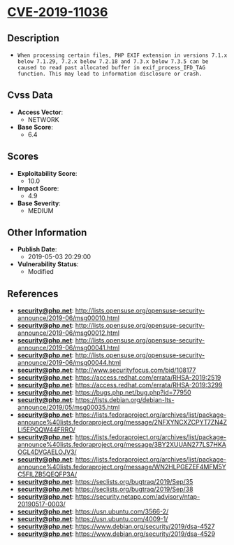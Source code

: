 
# [CVE-2019-11036](http://lists.opensuse.org/opensuse-security-announce/2019-06/msg00010.html)

## Description

- `When processing certain files, PHP EXIF extension in versions 7.1.x below 7.1.29, 7.2.x below 7.2.18 and 7.3.x below 7.3.5 can be caused to read past allocated buffer in exif_process_IFD_TAG function. This may lead to information disclosure or crash.`

## Cvss Data

- **Access Vector**:
  - NETWORK
- **Base Score**:
  - 6.4

## Scores

- **Exploitability Score**:
  - 10.0
- **Impact Score**:
  - 4.9
- **Base Severity**:
  - MEDIUM

## Other Information

- **Publish Date**:
  - 2019-05-03 20:29:00
- **Vulnerability Status**:
  - Modified

## References

- **security@php.net**: http://lists.opensuse.org/opensuse-security-announce/2019-06/msg00010.html
- **security@php.net**: http://lists.opensuse.org/opensuse-security-announce/2019-06/msg00012.html
- **security@php.net**: http://lists.opensuse.org/opensuse-security-announce/2019-06/msg00041.html
- **security@php.net**: http://lists.opensuse.org/opensuse-security-announce/2019-06/msg00044.html
- **security@php.net**: http://www.securityfocus.com/bid/108177
- **security@php.net**: https://access.redhat.com/errata/RHSA-2019:2519
- **security@php.net**: https://access.redhat.com/errata/RHSA-2019:3299
- **security@php.net**: https://bugs.php.net/bug.php?id=77950
- **security@php.net**: https://lists.debian.org/debian-lts-announce/2019/05/msg00035.html
- **security@php.net**: https://lists.fedoraproject.org/archives/list/package-announce%40lists.fedoraproject.org/message/2NFXYNCXZCPYT7ZN4ZLI5EPQQW44FRRO/
- **security@php.net**: https://lists.fedoraproject.org/archives/list/package-announce%40lists.fedoraproject.org/message/3BY2XUUAN277LS7HKAOGL4DVGAELOJV3/
- **security@php.net**: https://lists.fedoraproject.org/archives/list/package-announce%40lists.fedoraproject.org/message/WN2HLPGEZEF4MFM5YC5FILZB5QEQFP3A/
- **security@php.net**: https://seclists.org/bugtraq/2019/Sep/35
- **security@php.net**: https://seclists.org/bugtraq/2019/Sep/38
- **security@php.net**: https://security.netapp.com/advisory/ntap-20190517-0003/
- **security@php.net**: https://usn.ubuntu.com/3566-2/
- **security@php.net**: https://usn.ubuntu.com/4009-1/
- **security@php.net**: https://www.debian.org/security/2019/dsa-4527
- **security@php.net**: https://www.debian.org/security/2019/dsa-4529
